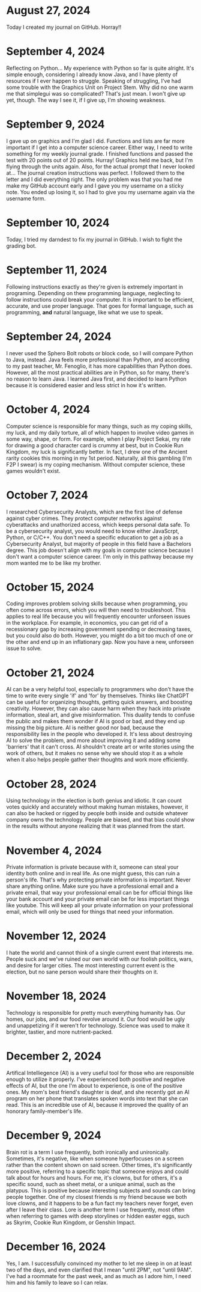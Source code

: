 # August 27, 2024
  Today I created my journal on GitHub. Horray!!

# September 4, 2024
  Reflecting on Python...
  My experience with Python so far is quite alright. It's simple enough, considering I already know Java, and I have plenty of resources if I ever happen to struggle. Speaking of struggling, I've had some trouble with the Graphics Unit on Project Stem. Why did no one warm me that simplegui was so complicated? That's just mean. I won't give up yet, though. The way I see it, if I give up, I'm showing weakness.

# September 9, 2024
  I gave up on graphics and I'm glad I did. Functions and lists are far more important if I get into a computer science career. Either way, I need to write something for my weekly journal grade. I finished functions and passed the test with 20 points out of 20 points. Hurray! Graphics held me back, but I'm flying through the units again.
  Also, for the actual prompt that I never looked at... The journal creation instructions was perfect. I followed them to the letter and I did everything right. The only problem was that you had me make my GitHub account early and I gave you my username on a sticky note. You ended up losing it, so I had to give you my username again via the username form.

# September 10, 2024
  Today, I tried my darndest to fix my journal in GitHub. I wish to fight the grading bot.

# September 11, 2024
  Following instructions exactly as they're given is extremely important in programing. Depending on thew programming language, neglecting to follow instructions could break your computer. It is important to be efficient, accurate, and use proper language. That goes for formal language, such as programming, **and** natural language, like what we use to speak.

# September 24, 2024
  I never used the Sphero Bolt robots or block code, so I will compare Python to Java, instead. Java feels more professional than Python, and according to my past teacher, Mr. Fenoglio, it has more capabilities than Python does. However, all the most practical abilities are in Python, so for many, there's no reason to learn Java. I learned Java first, and decided to learn Python because it is considered easier and less strict in how it's written.

# October 4, 2024
  Computer science is responsible for many things, such as my coping skills, my luck, and my daily torture, all of which happen to involve video games in some way, shape, or form. For example, when I play Project Sekai, my rate for drawing a good character card is crummy at best, but in Cookie Run Kingdom, my luck is significantly better. In fact, I drew one of the Ancient rarity cookies this morning in my 1st period. Naturally, all this gambling (I'm F2P I swear) is my coping mechanism. Without computer science, these games wouldn't exist.

# October 7, 2024
I researched Cybersecurity Analysts, which are the first line of defense against cyber crimes. They protect computer networks against cyberattacks and unathorized access, which keeps personal data safe. To be a cybersecurity analyst, you would need to know either JavaScrpt, Python, or C/C++. You don't need a specific education to get a job as a Cybersecurity Analyst, but majority of people in this field have a Bachelors degree. This job doesn't align with my goals in computer science because I don't want a computer science career. I'm only in this pathway because my mom wanted me to be like my brother.

# October 15, 2024
Coding improves problem solving skills because when programming, you often come across errors, which you will then need to troubleshoot. This applies to real life because you will frequently encounter unforseen issues in the workplace. For example, in economics, you can get rid of a recessionary gap by increasing government spending or decreasing taxes, but you could also do both. However, you might do a bit too much of one or the other and end up in an inflationary gap. Now you have a new, unforseen issue to solve.

# October 21, 2024
AI can be a very helpful tool, especially to programmers who don't have the time to write every single 'if' and 'for' by themselves. Thinks like ChatGPT can be useful for organizing thoughts, getting quick answers, and boosting creativity. However, they can also cause harm when they hack into private information, steal art, and give misinformation. This duality tends to confuse the public and makes them wonder if AI is good or bad, and they end up missing the big picture. AI is neither good nor bad, because the responsibility lies in the people who developed it. It's less about destroying AI to solve the problem, and more about improving it and adding some 'barriers' that it can't cross. AI shouldn't create art or write stories using the work of others, but it makes no sense why we should stop it as a whole when it also helps people gather their thoughts and work more efficiently.

# October 28, 2024
Using technology in the election is both genius and idiotic. It can count votes quickly and accurately without making human mistakes, however, it can also be hacked or rigged by people both inside and outside whatever company owns the technology. People are biased, and that bias could show in the results without anyone realizing that it was planned from the start.

# November 4, 2024
Private information is private because with it, someone can steal your identity both online and in real life. As one might guess, this can ruin a person's life. That's why protecting private information is important. Never share anything online. Make sure you have a professional email and a private email, that way your professional email can be for official things like your bank account and your private email can be for less important things like youtube. This will keep all your private information on your professional email, which will only be used for things that need your information.

# November 12, 2024
I hate the world and cannot think of a single current event that interests me. People suck and we've ruined our own world with our foolish politics, wars, and desire for larger cities. The most interesting current event is the election, but no sane person would share their thoughts on it.

# November 18, 2024
Technology is responsible for pretty much everything humanity has. Our homes, our jobs, and our food revolve around it. Our food would be ugly and unappetizing if it weren't for technology. Science was used to make it brighter, tastier, and more nutrient-packed.

# December 2, 2024
Artifical Intelliegence (AI) is a very useful tool for those who are responsible enough to utilize it properly. I've experienced both positive and negative effects of AI, but the one I'm about to experience, is one of the positive ones. My mom's best friend's daughter is deaf, and she recently got an AI program on her phone that translates spoken words into text that she can read. This is an incredible use of AI, because it improved the quality of an honorary family-member's life.

# December 9, 2024
Brain rot is a term I use frequently, both ironically and unironically. Sometimes, it's negative, like when someone hyperfocuses on a screen rather than the content shown on said screen. Other times, it's significantly more positive, referring to a specific topic that someone enjoys and could talk about for hours and hours. For me, it's clowns, but for others, it's a specific sound, such as sheet metal, or a unique animal, such as the platypus. This is positive because interesting subjects and sounds can bring people together. One of my closest friends is my friend because we both love clowns, and it happens to be a fun fact my teachers never forget, even after I leave their class. Lore is another term I use frequently, most often when referring to games with deep storylines or hidden easter eggs, such as Skyrim, Cookie Run Kingdom, or Genshin Impact. 

# December 16, 2024
Yes, I am. I successfully convinced my mother to let me sleep in on at least two of the days, and even clarified that I mean "until 2PM", not "until 9AM". I've had a roommate for the past week, and as much as I adore him, I need him and his family to leave so I can relax.
